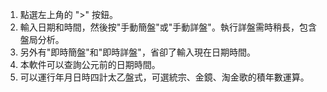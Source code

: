 1. 點選左上角的 ">" 按鈕。
2. 輸入日期和時間，然後按"手動簡盤"或"手動詳盤"。執行詳盤需時稍長，包含盤局分析。
3. 另外有"即時簡盤"和"即時詳盤"，省卻了輸入現在日期時間。
4. 本軟件可以查詢公元前的日期時間。
5. 可以運行年月日時四計太乙盤式，可選統宗、金鏡、淘金歌的積年數運算。
